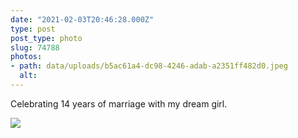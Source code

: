 ```yaml
---
date: "2021-02-03T20:46:28.000Z"
type: post 
post_type: photo
slug: 74788
photos: 
- path: data/uploads/b5ac61a4-dc98-4246-adab-a2351ff482d0.jpeg
  alt: 
---
```

Celebrating 14 years of marriage with my dream girl. 


![](https://brandontreb.com/data/uploads/b5ac61a4-dc98-4246-adab-a2351ff482d0.jpeg)
